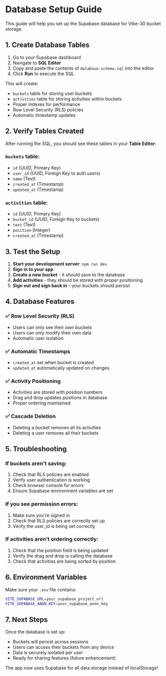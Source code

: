 # Database Setup Guide

This guide will help you set up the Supabase database for Vibe-30 bucket storage.

## 1. Create Database Tables

1. Go to your Supabase dashboard
2. Navigate to **SQL Editor**
3. Copy and paste the contents of `database-schema.sql` into the editor
4. Click **Run** to execute the SQL

This will create:

- `buckets` table for storing user buckets
- `activities` table for storing activities within buckets
- Proper indexes for performance
- Row Level Security (RLS) policies
- Automatic timestamp updates

## 2. Verify Tables Created

After running the SQL, you should see these tables in your **Table Editor**:

### `buckets` table:

- `id` (UUID, Primary Key)
- `user_id` (UUID, Foreign Key to auth.users)
- `name` (Text)
- `created_at` (Timestamp)
- `updated_at` (Timestamp)

### `activities` table:

- `id` (UUID, Primary Key)
- `bucket_id` (UUID, Foreign Key to buckets)
- `text` (Text)
- `position` (Integer)
- `created_at` (Timestamp)

## 3. Test the Setup

1. **Start your development server**: `npm run dev`
2. **Sign in to your app**
3. **Create a new bucket** - it should save to the database
4. **Add activities** - they should be stored with proper positioning
5. **Sign out and sign back in** - your buckets should persist

## 4. Database Features

### ✅ **Row Level Security (RLS)**

- Users can only see their own buckets
- Users can only modify their own data
- Automatic user isolation

### ✅ **Automatic Timestamps**

- `created_at` set when bucket is created
- `updated_at` automatically updated on changes

### ✅ **Activity Positioning**

- Activities are stored with position numbers
- Drag and drop updates positions in database
- Proper ordering maintained

### ✅ **Cascade Deletion**

- Deleting a bucket removes all its activities
- Deleting a user removes all their buckets

## 5. Troubleshooting

### If buckets aren't saving:

1. Check that RLS policies are enabled
2. Verify user authentication is working
3. Check browser console for errors
4. Ensure Supabase environment variables are set

### If you see permission errors:

1. Make sure you're signed in
2. Check that RLS policies are correctly set up
3. Verify the user_id is being set correctly

### If activities aren't ordering correctly:

1. Check that the position field is being updated
2. Verify the drag and drop is calling the database
3. Check that activities are being sorted by position

## 6. Environment Variables

Make sure your `.env` file contains:

```bash
VITE_SUPABASE_URL=your_supabase_project_url
VITE_SUPABASE_ANON_KEY=your_supabase_anon_key
```

## 7. Next Steps

Once the database is set up:

- Buckets will persist across sessions
- Users can access their buckets from any device
- Data is securely isolated per user
- Ready for sharing features (future enhancement)

The app now uses Supabase for all data storage instead of localStorage!
